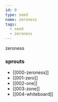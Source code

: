 ```yaml
---
id: 0
type: seed
name: zeroness
tags:
  - seed
  - zeroness
---
```

zeroness

### sprouts
- [[000-zeroness]]
- [[001-zero]]
- [[002-one]]
- [[003-zone]]
- [[004-whiteboard]]